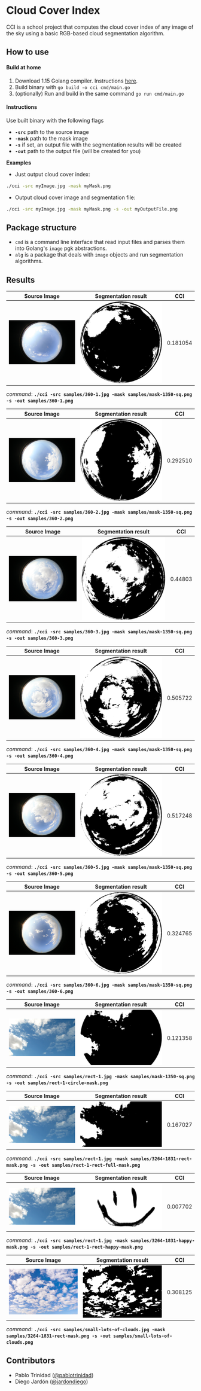 # Cloud Cover Index

CCI is a school project that computes the cloud cover index of any image of the sky using
a basic RGB-based cloud segmentation algorithm.

## How to use

#### Build at home

1. Download 1.15 Golang compiler. Instructions [here](https://golang.org/doc/install).
2. Build binary with `go build -o cci cmd/main.go`
3. (optionally) Run and build in the same command `go run cmd/main.go`

#### Instructions

Use built binary with the following flags
- **`-src`** path to the source image
- **`-mask`** path to the mask image
- **`-s`** if set, an output file with the segmentation results will be created
- **`-out`** path to the output file (will be created for you)

**Examples**

- Just output cloud cover index:

```sh
./cci -src myImage.jpg -mask myMask.png
```

- Output cloud cover image and segmentation file:

```sh
./cci -src myImage.jpg -mask myMask.png -s -out myOutputFile.png
```

## Package structure

* `cmd` is a command line interface that read input files and parses them into Golang's `image` pgk abstractions.
* `alg` is a package that deals with `image` objects and run segmentation algorithms.


## Results

| Source Image   |                Segmentation result           | CCI           |
| :-------------------------: | :-----------------------------: | :-----------: |
| ![360-1](samples/360-1.jpg) | ![360-1 seg](samples/360-1.png) | 0.181054      |

*command*: **`./cci -src samples/360-1.jpg -mask samples/mask-1350-sq.png -s -out samples/360-1.png`**


| Source Image   |                Segmentation result           | CCI           |
| :-------------------------: | :-----------------------------: | :-----------: |
| ![360-2](samples/360-2.jpg) | ![360-2 seg](samples/360-2.png) | 0.292510      |

*command*: **`./cci -src samples/360-2.jpg -mask samples/mask-1350-sq.png -s -out samples/360-2.png`**

| Source Image   |                Segmentation result           | CCI           |
| :-------------------------: | :-----------------------------: | :-----------: |
| ![360-3](samples/360-3.jpg) | ![360-3 seg](samples/360-3.png) | 0.44803       |

*command*: **`./cci -src samples/360-3.jpg -mask samples/mask-1350-sq.png -s -out samples/360-3.png`**

| Source Image   |                Segmentation result           | CCI           |
| :-------------------------: | :-----------------------------: | :-----------: |
| ![360-4](samples/360-4.jpg) | ![360-4 seg](samples/360-4.png) | 0.505722      |


*command*: **`./cci -src samples/360-4.jpg -mask samples/mask-1350-sq.png -s -out samples/360-4.png`**

| Source Image   |                Segmentation result           | CCI           |
| :-------------------------: | :-----------------------------: | :-----------: |
| ![360-5](samples/360-5.jpg) | ![360-5 seg](samples/360-5.png) | 0.517248      |

*command*: **`./cci -src samples/360-5.jpg -mask samples/mask-1350-sq.png -s -out samples/360-5.png`**

| Source Image   |                Segmentation result           | CCI           |
| :-------------------------: | :-----------------------------: | :-----------: |
| ![360-6](samples/360-6.jpg) | ![360-6 seg](samples/360-6.png) | 0.324765      |

*command*: **`./cci -src samples/360-6.jpg -mask samples/mask-1350-sq.png -s -out samples/360-6.png`**

| Source Image   |                Segmentation result           | CCI           |
| :-------------------------: | :-----------------------------: | :-----------: |
| ![rect-1](samples/rect-1.jpg) | ![rect-1 seg](samples/rect-1-circle-mask.png) |  0.121358      |

*command*: **`./cci -src samples/rect-1.jpg -mask samples/mask-1350-sq.png -s -out samples/rect-1-circle-mask.png`**

| Source Image   |                Segmentation result           | CCI           |
| :-------------------------: | :-----------------------------: | :-----------: |
| ![rect-1](samples/rect-1.jpg) | ![rect-1 seg](samples/rect-1-rect-full-mask.png) |  0.167027     |

*command*: **`./cci -src samples/rect-1.jpg -mask samples/3264-1831-rect-mask.png -s -out samples/rect-1-rect-full-mask.png`**

| Source Image   |                Segmentation result           | CCI           |
| :-------------------------: | :-----------------------------: | :-----------: |
| ![rect-1](samples/rect-1.jpg) | ![rect-1 seg](samples/rect-1-rect-happy-mask.png) |  0.007702     |

*command*: **`./cci -src samples/rect-1.jpg -mask samples/3264-1831-happy-mask.png -s -out samples/rect-1-rect-happy-mask.png`**

| Source Image   |                Segmentation result           | CCI           |
| :-------------------------: | :-----------------------------: | :-----------: |
| ![rect-1](samples/small-lots-of-clouds.jpg) | ![rect-1 seg](samples/small-lots-of-clouds.png) |  0.308125     |

*command*: **`./cci -src samples/small-lots-of-clouds.jpg -mask samples/3264-1831-rect-mask.png -s -out samples/small-lots-of-clouds.png`**


## Contributors
 
 - Pablo Trinidad ([@pablotrinidad](https://github.com/pablotrinidad))
 - Diego Jardón ([@jardondiego](https://github.com/jardondiego))
 



